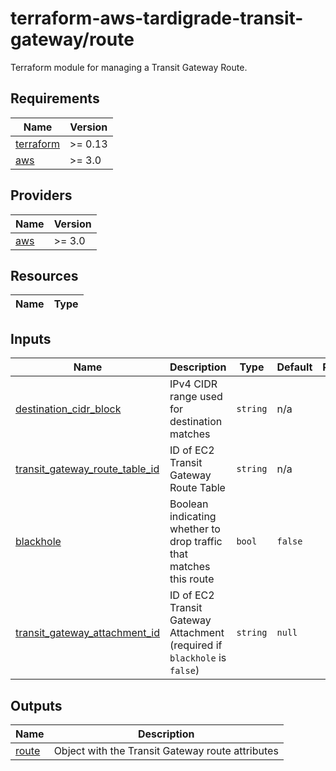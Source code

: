 # terraform-aws-tardigrade-transit-gateway/route

Terraform module for managing a Transit Gateway Route.

<!-- BEGIN TFDOCS -->
## Requirements

| Name | Version |
|------|---------|
| <a name="requirement_terraform"></a> [terraform](#requirement\_terraform) | >= 0.13 |
| <a name="requirement_aws"></a> [aws](#requirement\_aws) | >= 3.0 |

## Providers

| Name | Version |
|------|---------|
| <a name="provider_aws"></a> [aws](#provider\_aws) | >= 3.0 |

## Resources

| Name | Type |
|------|------|

## Inputs

| Name | Description | Type | Default | Required |
|------|-------------|------|---------|:--------:|
| <a name="input_destination_cidr_block"></a> [destination\_cidr\_block](#input\_destination\_cidr\_block) | IPv4 CIDR range used for destination matches | `string` | n/a | yes |
| <a name="input_transit_gateway_route_table_id"></a> [transit\_gateway\_route\_table\_id](#input\_transit\_gateway\_route\_table\_id) | ID of EC2 Transit Gateway Route Table | `string` | n/a | yes |
| <a name="input_blackhole"></a> [blackhole](#input\_blackhole) | Boolean indicating whether to drop traffic that matches this route | `bool` | `false` | no |
| <a name="input_transit_gateway_attachment_id"></a> [transit\_gateway\_attachment\_id](#input\_transit\_gateway\_attachment\_id) | ID of EC2 Transit Gateway Attachment (required if `blackhole` is `false`) | `string` | `null` | no |

## Outputs

| Name | Description |
|------|-------------|
| <a name="output_route"></a> [route](#output\_route) | Object with the Transit Gateway route attributes |

<!-- END TFDOCS -->
